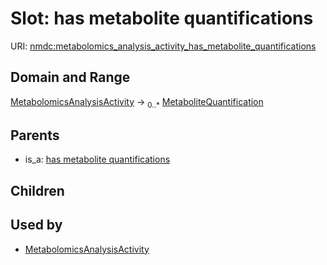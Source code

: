 
# Slot: has metabolite quantifications




URI: [nmdc:metabolomics_analysis_activity_has_metabolite_quantifications](https://microbiomedata/meta/metabolomics_analysis_activity_has_metabolite_quantifications)


## Domain and Range

[MetabolomicsAnalysisActivity](MetabolomicsAnalysisActivity.md) &#8594;  <sub>0..\*</sub> [MetaboliteQuantification](MetaboliteQuantification.md)

## Parents

 *  is_a: [has metabolite quantifications](has_metabolite_quantifications.md)

## Children


## Used by

 * [MetabolomicsAnalysisActivity](MetabolomicsAnalysisActivity.md)
